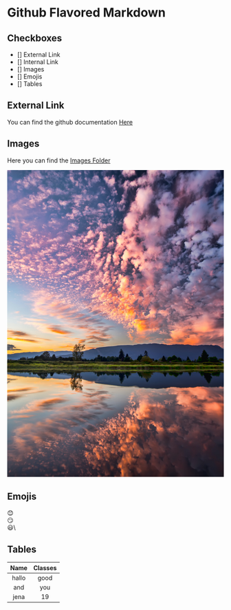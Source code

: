 # Github Flavored Markdown

## Checkboxes 
- [] External Link
- [] Internal Link
- [] Images
- [] Emojis
- [] Tables

## External Link
You can find the github documentation [Here](https://help.github.com/en)

## Images
Here you can find the [Images Folder](./Images)

![Landscape](./Images/pexels-james-wheeler-1486974.jpg)

## Emojis

:blush:\
:smirk:\
:smiley:\

## Tables

Name | Classes|
:------:|:------:
hallo | good
and | you 
jena | 19
